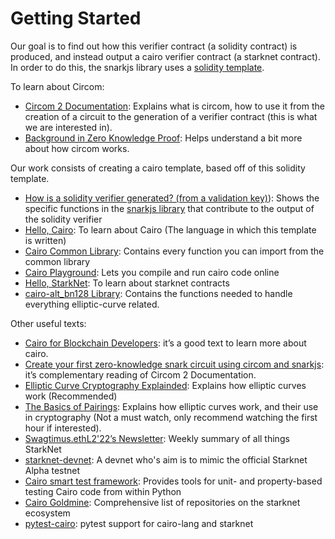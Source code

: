 # Getting Started

Our goal is to find out how this verifier contract (a solidity contract) is produced, and instead output a cairo verifier contract (a starknet contract). In order to do this, the snarkjs library uses a [solidity template](https://github.com/iden3/snarkjs/blob/master/templates/verifier_groth16.sol.ejs).

To learn about Circom:
* [Circom 2 Documentation](https://docs.circom.io/): Explains what is circom, how to use it from the creation of a circuit to the generation of a verifier contract (this is what we are interested in).
* [Background in Zero Knowledge Proof](https://docs.circom.io/background/background/): Helps understand a bit more about how circom works.

Our work consists of creating a cairo template, based off of this solidity template.
* [How is a solidity verifier generated? (from a validation key)](https://hackmd.io/HCGJsQgCRRSc0Y5DJqZYEw?view)): Shows the specific functions in the [snarkjs library](https://github.com/iden3/snarkjs) that contribute to the output of the solidity verifier
* [Hello, Cairo](https://www.cairo-lang.org/docs/hello_cairo/index.html): To learn about Cairo (The language in which this template is written)
* [Cairo Common Library](https://github.com/starkware-libs/cairo-lang/tree/master/src/starkware/cairo/common): Contains every function you can import from the common library
* [Cairo Playground](https://www.cairo-lang.org/playground/): Lets you compile and run cairo code online
* [Hello, StarkNet](https://www.cairo-lang.org/docs/hello_starknet/index.html): To learn about starknet contracts
* [cairo-alt_bn128 Library](https://github.com/tekkac/cairo-alt_bn128): Contains the functions needed to handle everything elliptic-curve related.

Other useful texts:

* [Cairo for Blockchain Developers](https://www.cairo-lang.org/cairo-for-blockchain-developers/): it’s a good text to learn more about cairo.
* [Create your first zero-knowledge snark circuit using circom and snarkjs](https://blog.iden3.io/first-zk-proof.html): it’s complementary reading of Circom 2 Documentation.
* [Elliptic Curve Cryptography Explainded](https://fangpenlin.com/posts/2019/10/07/elliptic-curve-cryptography-explained/): Explains how elliptic curves work (Recommended)
* [The Basics of Pairings](https://www.youtube.com/watch?v=F4x2kQTKYFY): Explains how elliptic curves work, and their use in cryptography (Not a must watch, only recommend watching the first hour if interested).
* [Swagtimus.ethL2'22’s Newsletter](https://swagtimus.substack.com): Weekly summary of all things StarkNet
* [starknet-devnet](https://github.com/Shard-Labs/starknet-devnet): A devnet who's aim is to mimic the official Starknet Alpha testnet
* [Cairo smart test framework](https://github.com/bellissimogiorno/cairo-integer-types/blob/main/templates/cairo_smart_test_framework.py): Provides tools for unit- and property-based testing Cairo code from within Python
* [Cairo Goldmine](https://github.com/beautyisourbusiness/cairo-goldmine): Comprehensive list of repositories on the starknet ecosystem
* [pytest-cairo](https://github.com/TimNooren/pytest-cairo): pytest support for cairo-lang and starknet
